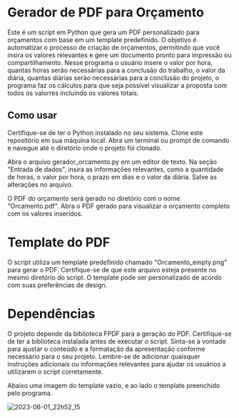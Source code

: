 # Gerador de PDF para Orçamento

Este é um script em Python que gera um PDF personalizado para orçamentos com base em um template predefinido. O objetivo é automatizar o processo de criação de orçamentos, permitindo que você insira os valores relevantes e gere um documento pronto para impressão ou compartilhamento.
Nesse programa o usuário insere o valor por hora, quantas horas serão necessárias para a conclusão do trabalho, o valor da diária, quantas diárias serão necessárias para a conclusão do projeto, o programa faz os cálculos para que seja possível visualizar a proposta com todos os valorres incluindo os valores totais.

## Como usar
Certifique-se de ter o Python instalado no seu sistema.
Clone este repositório em sua máquina local.
Abra um terminal ou prompt de comando e navegue até o diretório onde o projeto foi clonado.

Abra o arquivo gerador_orcamento.py em um editor de texto.
Na seção "Entrada de dados", insira as informações relevantes, como a quantidade de horas, o valor por hora, o prazo em dias e o valor da diária.
Salve as alterações no arquivo.

O PDF do orçamento será gerado no diretório com o nome "Orcamento.pdf".
Abra o PDF gerado para visualizar o orçamento completo com os valores inseridos.

# Template do PDF

O script utiliza um template predefinido chamado "Orcamento_empty.png" para gerar o PDF. Certifique-se de que este arquivo esteja presente no mesmo diretório do script. O template pode ser personalizado de acordo com suas preferências de design.

# Dependências

O projeto depende da biblioteca FPDF para a geração do PDF. Certifique-se de ter a biblioteca instalada antes de executar o script. 
Sinta-se à vontade para ajustar o conteúdo e a formatação da apresentação conforme necessário para o seu projeto. Lembre-se de adicionar quaisquer instruções adicionais ou informações relevantes para ajudar os usuários a utilizarem o script corretamente.

Abaixo uma imagem do template vazio, e ao lado o template preenchido pelo programa.

![2023-06-01_22h52_15](https://github.com/Flaviafclaro/Portifolio/assets/93830753/f7d908dd-d5ad-4363-a7f4-7f94bbe10139)





